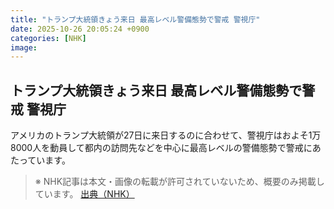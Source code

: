```yaml
---
title: "トランプ大統領きょう来日 最高レベル警備態勢で警戒 警視庁"
date: 2025-10-26 20:05:24 +0900
categories: [NHK]
image: 
---
```

## トランプ大統領きょう来日 最高レベル警備態勢で警戒 警視庁

アメリカのトランプ大統領が27日に来日するのに合わせて、警視庁はおよそ1万8000人を動員して都内の訪問先などを中心に最高レベルの警備態勢で警戒にあたっています。

> ※ NHK記事は本文・画像の転載が許可されていないため、概要のみ掲載しています。
[出典（NHK）](http://www3.nhk.or.jp/news/html/20251027/k10014960091000.html)
